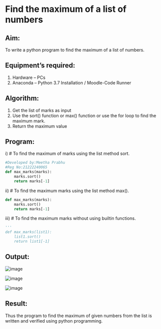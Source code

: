 # Find the maximum of a list of numbers
## Aim:
To write a python program to find the maximum of a list of numbers.
## Equipment’s required:
1.	Hardware – PCs
2.	Anaconda – Python 3.7 Installation / Moodle-Code Runner
## Algorithm:
1.	Get the list of marks as input
2.	Use the sort() function or max() function or use the for loop to find the maximum mark.
3.	Return the maximum value
## Program:

i)	# To find the maximum of marks using the list method sort.
```Python
#Developed by:Meetha Prabhu
#Reg No:21222240065
def max_marks(marks):
    marks.sort()
    return marks[-1]
```

ii)	# To find the maximum marks using the list method max().
```Python
def max_marks(marks):
    marks.sort()
    return marks[-1]
```

iii) # To find the maximum marks without using builtin functions.
```Python
'''
def max_marks(list1):
    list1.sort()
    return list1[-1]

```
## Output:
![image](https://github.com/Meetha22003992/FindMaximum/assets/119401038/6db30e4c-a7ff-4f55-80ff-309a183b57c0)

![image](https://github.com/Meetha22003992/FindMaximum/assets/119401038/ef1c6745-7d08-4d31-9c43-25442dea7a63)

![image](https://github.com/Meetha22003992/FindMaximum/assets/119401038/87999679-be8c-4357-b2ef-e7c219d686f9)

## Result:
Thus the program to find the maximum of given numbers from the list is written and verified using python programming.
